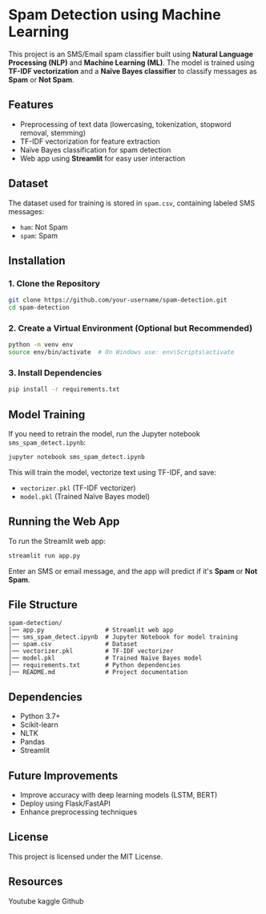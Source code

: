 # Spam Detection using Machine Learning

This project is an SMS/Email spam classifier built using **Natural Language Processing (NLP)** and **Machine Learning (ML)**. The model is trained using **TF-IDF vectorization** and a **Naïve Bayes classifier** to classify messages as **Spam** or **Not Spam**.

## Features
- Preprocessing of text data (lowercasing, tokenization, stopword removal, stemming)
- TF-IDF vectorization for feature extraction
- Naïve Bayes classification for spam detection
- Web app using **Streamlit** for easy user interaction

## Dataset
The dataset used for training is stored in `spam.csv`, containing labeled SMS messages:
- `ham`: Not Spam
- `spam`: Spam

## Installation
### **1. Clone the Repository**
```bash
git clone https://github.com/your-username/spam-detection.git
cd spam-detection
```

### **2. Create a Virtual Environment (Optional but Recommended)**
```bash
python -m venv env
source env/bin/activate  # On Windows use: env\Scripts\activate
```

### **3. Install Dependencies**
```bash
pip install -r requirements.txt
```

## Model Training
If you need to retrain the model, run the Jupyter notebook `sms_spam_detect.ipynb`:
```bash
jupyter notebook sms_spam_detect.ipynb
```
This will train the model, vectorize text using TF-IDF, and save:
- `vectorizer.pkl` (TF-IDF vectorizer)
- `model.pkl` (Trained Naïve Bayes model)

## Running the Web App
To run the Streamlit web app:
```bash
streamlit run app.py
```
Enter an SMS or email message, and the app will predict if it's **Spam** or **Not Spam**.

## File Structure
```
spam-detection/
│── app.py                 # Streamlit web app
│── sms_spam_detect.ipynb  # Jupyter Notebook for model training
│── spam.csv               # Dataset
│── vectorizer.pkl         # TF-IDF vectorizer
│── model.pkl              # Trained Naïve Bayes model
│── requirements.txt       # Python dependencies
│── README.md              # Project documentation
```

## Dependencies
- Python 3.7+
- Scikit-learn
- NLTK
- Pandas
- Streamlit

## Future Improvements
- Improve accuracy with deep learning models (LSTM, BERT)
- Deploy using Flask/FastAPI
- Enhance preprocessing techniques

## License
This project is licensed under the MIT License.

## Resources
Youtube
kaggle
Github

